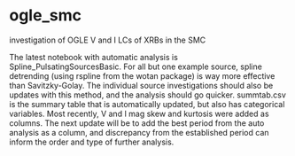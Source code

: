 # ogle_smc
investigation of OGLE V and I LCs of XRBs in the SMC

The latest notebook with automatic analysis is Spline_PulsatingSourcesBasic. For all but one example source, spline detrending (using rspline from the wotan package) 
is way more effective than Savitzky-Golay. The individual source investigations should also be updates with this method, and the analysis should go quicker. summtab.csv
is the summary table that is automatically updated, but also has categorical variables. Most recently, V and I mag skew and kurtosis were added as columns. The next update
will be to add the best period from the auto analysis as a column, and discrepancy from the established period can inform the order and type of further analysis.
